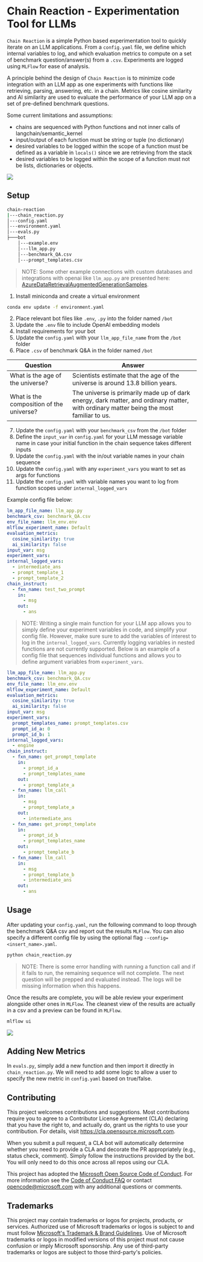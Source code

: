 # Chain Reaction - Experimentation Tool for LLMs

`Chain Reaction` is a simple Python based experimentation tool to quickly iterate on an LLM applications. From a `config.yaml` file, we define which internal variables to log, and which evaluation metrics to compute on a set of benchmark question/answer(s) from a `.csv`. Experiments are logged using `MLFlow` for ease of analysis.

A principle behind the design of `Chain Reaction` is to minimize code integration with an LLM app as one experiments with functions like retrieving, parsing, answering, etc. in a chain. Metrics like cosine similarity and AI similarity are used to evaluate the performance of your LLM app on a set of pre-defined benchmark questions. 

Some current limitations and assumptions:
- chains are sequenced with Python functions and not inner calls of langchain/semantic_kernel
- input/output of each function must be string or tuple (no dictionary)
- desired variables to be logged within the scope of a function must be defined as a variable in `locals()` since we are retrieving from the stack
- desired variables to be logged within the scope of a function must not be lists, dictionaries or objects.

![](img/chain_reaction_design.png)

## Setup

```cmd
chain-reaction                            
|---chain_reaction.py            
│---config.yaml                  
│---environment.yaml              
│---evals.py                     
├───bot                          
    │---example.env         
    │---llm_app.py                
    │---benchmark_QA.csv         
    │---prompt_templates.csv         
```

> NOTE: Some other example connections with custom databases and integrations with openai like `llm_app.py` are presented here: [AzureDataRetrievalAugmentedGenerationSamples](https://github.com/microsoft/AzureDataRetrievalAugmentedGenerationSamples/tree/main/Python). 

1. Install miniconda and create a virtual environment
```bash
conda env update -f environment.yaml
```
2. Place relevant bot files like `.env`, `.py` into the folder named `/bot`
3. Update the `.env` file to include OpenAI embedding models
4. Install requirements for your bot
5. Update the `config.yaml` with your `llm_app_file_name` from the `/bot` folder
6. Place `.csv` of benchmark Q&A in the folder named `/bot`

| Question      | Answer |
| ----------- | ----------- |
| What is the age of the universe? | Scientists estimate that the age of the universe is around 13.8 billion years. |
| What is the composition of the universe? | The universe is primarily made up of dark energy, dark matter, and ordinary matter, with ordinary matter being the most familiar to us. |

7. Update the `config.yaml` with your `benchmark_csv` from the `/bot` folder
8. Define the `input_var` in `config.yaml` for your LLM message variable name in case your initial function in the chain sequence takes different inputs
9. Update the `config.yaml` with the in/out variable names in your chain sequence
10. Update the `config.yaml` with any `experiment_vars` you want to set as args for functions
11. Update the `config.yaml` with variable names you want to log from function scopes under `internal_logged_vars`

Example config file below:
```yaml
lm_app_file_name: llm_app.py
benchmark_csv: benchmark_QA.csv
env_file_name: llm_env.env
mlflow_experiment_name: Default
evaluation_metrics:
  cosine_similarity: true
  ai_similarity: false
input_var: msg
experiment_vars:
internal_logged_vars:
  - intermediate_ans
  - prompt_template_1
  - prompt_template_2
chain_instruct:
  - fxn_name: test_two_prompt
    in:
      - msg
    out:
      - ans
```

> NOTE: Writing a single main function for your LLM app allows you to simply define your experiment variables in code, and simplify your config file. However, make sure sure to add the variables of interest to log in the `internal_logged_vars`. Currently logging variables in nested functions are not currently supported. Below is an example of a config file that sequences individual functions and allows you to define argument variables from `experiment_vars`.

```yaml
llm_app_file_name: llm_app.py
benchmark_csv: benchmark_QA.csv
env_file_name: llm_env.env
mlflow_experiment_name: Default
evaluation_metrics:
  cosine_similarity: true
  ai_similarity: false
input_var: msg
experiment_vars:
  prompt_templates_name: prompt_templates.csv
  prompt_id_a: 0
  prompt_id_b: 1
internal_logged_vars:
  - engine
chain_instruct:
  - fxn_name: get_prompt_template
    in:
      - prompt_id_a
      - prompt_templates_name
    out:
      - prompt_template_a
  - fxn_name: llm_call
    in:
      - msg
      - prompt_template_a
    out:
      - intermediate_ans
  - fxn_name: get_prompt_template
    in:
      - prompt_id_b
      - prompt_templates_name
    out:
      - prompt_template_b
  - fxn_name: llm_call
    in:
      - msg
      - prompt_template_b
      - intermediate_ans
    out:
      - ans
```

## Usage

After updating your `config.yaml`, run the following command to loop through the benchmark Q&A csv and report out the results `MLFlow`. You can also specify a different config file by using the optional flag `--config=<insert_name>.yaml`.

```bash
python chain_reaction.py
```

> NOTE: There is some error handling with running a function call and if it fails to run, the remaining sequence will not complete. The next question will be prepped and evaluated instead. The logs will be missing information when this happens.

Once the results are complete, you will be able review your experiment alongside other ones in `MLFlow`. The cleanest view of the results are actually in a csv and a preview can be found in `MLFlow`.

```bash
mlflow ui
```
![](img/mlflow_dashboard.png)

## Adding New Metrics

In `evals.py`, simply add a new function and then import it directly in `chain_reaction.py`. We will need to add some logic to allow a user to specify the new metric in `config.yaml` based on true/false. 

## Contributing

This project welcomes contributions and suggestions.  Most contributions require you to agree to a
Contributor License Agreement (CLA) declaring that you have the right to, and actually do, grant us
the rights to use your contribution. For details, visit https://cla.opensource.microsoft.com.

When you submit a pull request, a CLA bot will automatically determine whether you need to provide
a CLA and decorate the PR appropriately (e.g., status check, comment). Simply follow the instructions
provided by the bot. You will only need to do this once across all repos using our CLA.

This project has adopted the [Microsoft Open Source Code of Conduct](https://opensource.microsoft.com/codeofconduct/).
For more information see the [Code of Conduct FAQ](https://opensource.microsoft.com/codeofconduct/faq/) or
contact [opencode@microsoft.com](mailto:opencode@microsoft.com) with any additional questions or comments.

## Trademarks

This project may contain trademarks or logos for projects, products, or services. Authorized use of Microsoft 
trademarks or logos is subject to and must follow 
[Microsoft's Trademark & Brand Guidelines](https://www.microsoft.com/en-us/legal/intellectualproperty/trademarks/usage/general).
Use of Microsoft trademarks or logos in modified versions of this project must not cause confusion or imply Microsoft sponsorship.
Any use of third-party trademarks or logos are subject to those third-party's policies.
